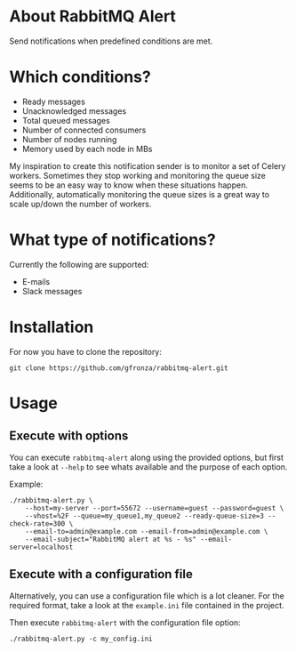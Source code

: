 About RabbitMQ Alert
====================

Send notifications when predefined conditions are met.

Which conditions?
=================

- Ready messages
- Unacknowledged messages
- Total queued messages
- Number of connected consumers
- Number of nodes running
- Memory used by each node in MBs

My inspiration to create this notification sender is to monitor a set of Celery workers. Sometimes they stop working and monitoring
the queue size seems to be an easy way to know when these situations happen. Additionally, automatically monitoring the queue sizes
is a great way to scale up/down the number of workers.

What type of notifications?
===========================

Currently the following are supported:

- E-mails
- Slack messages

Installation
============

For now you have to clone the repository:

```
git clone https://github.com/gfronza/rabbitmq-alert.git
```

Usage
=====

Execute with options
--------------------

You can execute ```rabbitmq-alert``` along using the provided options, but first take a look at ```--help``` to see whats available
and the purpose of each option.

Example:

```
./rabbitmq-alert.py \
    --host=my-server --port=55672 --username=guest --password=guest \
    --vhost=%2F --queue=my_queue1,my_queue2 --ready-queue-size=3 --check-rate=300 \
    --email-to=admin@example.com --email-from=admin@example.com \
    --email-subject="RabbitMQ alert at %s - %s" --email-server=localhost
```

Execute with a configuration file
---------------------------------

Alternatively, you can use a configuration file which is a lot cleaner. For the required format, take a look
at the ```example.ini``` file contained in the project.

Then execute ```rabbitmq-alert``` with the configuration file option:

```
./rabbitmq-alert.py -c my_config.ini
```
